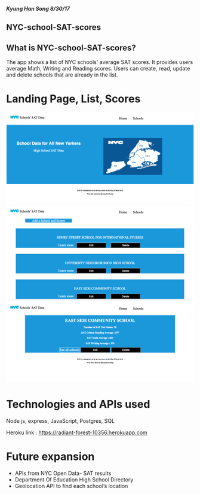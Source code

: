 ***Kyung Han Song 8/30/17***

## NYC-school-SAT-scores

## What is NYC-school-SAT-scores? 

The app shows a list of NYC schools' average SAT scores. It provides users 
average Math, Writing and Reading scores. Users can create, read, update and delete schools 
that are already in the list.  

# Landing Page, List, Scores 
![landingPage](./images/landingPage.png)
![schoolinfo](./images/schoolList.png)
![schoollist](./images/schoolInfo.png)

# Technologies and APIs used

Node js, express, JavaScript, Postgres, SQL

Heroku link : https://radiant-forest-10356.herokuapp.com

# Future expansion 

- APIs from NYC Open Data- SAT results 
- Department Of Education High School Directory  
- Geolocation API to find each school’s location


